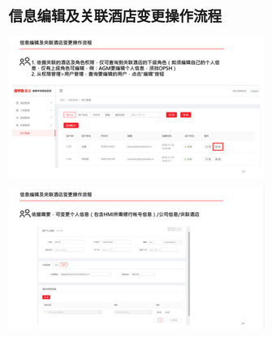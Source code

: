 # 信息编辑及关联酒店变更操作流程

![&#x4FE1;&#x606F;&#x7F16;&#x8F91;&#x53CA;&#x5173;&#x8054;&#x9152;&#x5E97;](../../.gitbook/assets/image%20%28178%29.png)

  


![&#x4FE1;&#x606F;&#x53D8;&#x66F4;](../../.gitbook/assets/image%20%2836%29.png)

